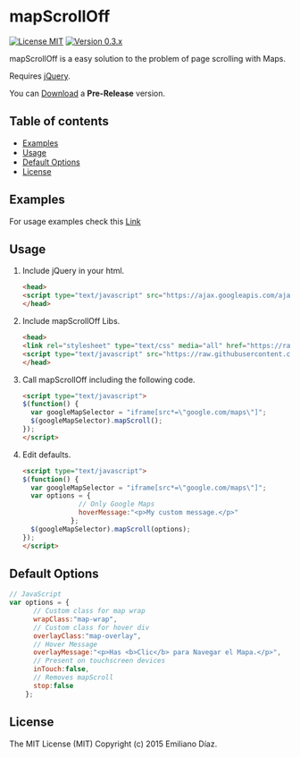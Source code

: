 # mapScrollOff
[![License MIT](https://img.shields.io/badge/license-MIT-blue.svg)](https://github.com/diazemiliano/mapScrollOff/blob/master/LICENSE)
[![Version  0.3.x](https://img.shields.io/badge/version-0.3.x-orange.svg)](https://github.com/diazemiliano/mapScrollOff/releases)

mapScrollOff is a easy solution to the problem of page scrolling with Maps.

Requires [jQuery](http://www.jquery.com).

You can [Download](https://github.com/diazemiliano/mapScrollOff/releases) a **Pre-Release** version.

## Table of contents
- [Examples](#examples)
- [Usage](#usage)
- [Default Options](#default-options)
- [License](#license)

## Examples
For usage examples check this [Link](https://jsfiddle.net/iridis/j0k5hj25/)

## Usage
1. Include jQuery in your html.

      ``` html
      <head>
      <script type="text/javascript" src="https://ajax.googleapis.com/ajax/libs/jquery/2.1.3/jquery.min.js?ver=2.1.3"></script>
      </head>
      ```

2. Include mapScrollOff Libs.

      ``` html
      <head>
      <link rel="stylesheet" type="text/css" media="all" href="https://raw.githubusercontent.com/diazemiliano/mapScrollOff/master/style.css">
      <script type="text/javascript" src="https://raw.githubusercontent.com/diazemiliano/mapScrollOff/master/mapScrollOff.js"></script>
      </head>
      ```

3. Call mapScrollOff including the following code.

      ``` html
      <script type="text/javascript">
      $(function() {
        var googleMapSelector = "iframe[src*=\"google.com/maps\"]";
        $(googleMapSelector).mapScroll();
      });
      </script>
      ```

4. Edit defaults.

      ``` html
      <script type="text/javascript">
      $(function() {
        var googleMapSelector = "iframe[src*=\"google.com/maps\"]";
        var options = {
                    // Only Google Maps
                    hoverMessage:"<p>My custom message.</p>"
                  };
        $(googleMapSelector).mapScroll(options);
      });
      </script>
      ```

## Default Options
``` javascript
// JavaScript
var options = {
      // Custom class for map wrap
      wrapClass:"map-wrap",
      // Custom class for hover div
      overlayClass:"map-overlay",
      // Hover Message
      overlayMessage:"<p>Has <b>Clic</b> para Navegar el Mapa.</p>",
      // Present on touchscreen devices
      inTouch:false,
      // Removes mapScroll
      stop:false
    };
```

## License
The MIT License (MIT) Copyright (c) 2015 Emiliano Díaz.
